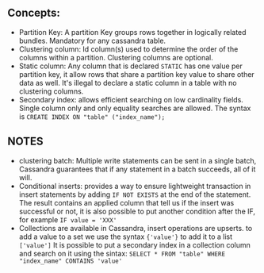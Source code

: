 ## Concepts:
- Partition Key: A partition Key groups rows together in logically related bundles. Mandatory for any cassandra table.
- Clustering column: Id column(s) used to determine the order of the columns within a partition. Clustering columns are optional.
- Static column: Any column that is declared ``STATIC`` has one value per partition key, it allow rows that share a partition key value to share other data as well. It's illegal to declare a static column in a table with no clustering columns.
- Secondary index: allows efficient searching on low cardinality fields. Single column only and only equality searches are allowed. The syntax is 
``CREATE INDEX ON "table" ("index_name");``

## NOTES

- clustering batch: Multiple write statements can be sent in a single batch, Cassandra guarantees that if any statement in a batch succeeds, all of it will.
- Conditional inserts: provides a way to ensure lightweight transaction in insert statements by adding ``IF NOT EXISTS`` at the end of the statement. The result contains an applied column that tell us if the insert was successful or not, it is also possible to put another condition after the IF, for example ``IF value = 'XXX'``
- Collections are available in Cassandra, insert operations are upserts. to add a value to a set we use the syntax ``{'value'}`` to add it to a list ``['value']``
It is possible to put a secondary index in a collection column and search on it using the sintax:
``SELECT * FROM "table" WHERE "index_name" CONTAINS 'value'``
